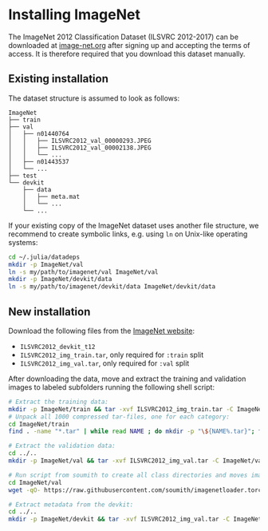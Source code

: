 # Installing ImageNet
The ImageNet 2012 Classification Dataset (ILSVRC 2012-2017) can be downloaded at
[image-net.org](https://image-net.org/) after signing up and accepting the terms of access.
It is therefore required that you download this dataset manually.

## Existing installation
The dataset structure is assumed to look as follows:
```
ImageNet
├── train
├── val
│   ├── n01440764
│   │   ├── ILSVRC2012_val_00000293.JPEG
│   │   ├── ILSVRC2012_val_00002138.JPEG
│   │   └── ...
│   ├── n01443537
│   └── ...
├── test
└── devkit
    ├── data
    │   ├── meta.mat
    │   └── ...
    └── ...
```
If your existing copy of the ImageNet dataset uses another file structure,
we recommend to create symbolic links, e.g. using `ln` on Unix-like operating
systems:
```bash
cd ~/.julia/datadeps
mkdir -p ImageNet/val
ln -s my/path/to/imagenet/val ImageNet/val
mkdir -p ImageNet/devkit/data
ln -s my/path/to/imagenet/devkit/data ImageNet/devkit/data
```

## New installation
Download the following files from the [ImageNet website](https://image-net.org/):
* `ILSVRC2012_devkit_t12`
* `ILSVRC2012_img_train.tar`, only required for `:train` split
* `ILSVRC2012_img_val.tar`, only required for `:val` split

After downloading the data, move and extract the training and validation images to
labeled subfolders running the following shell script:
```bash
# Extract the training data:
mkdir -p ImageNet/train && tar -xvf ILSVRC2012_img_train.tar -C ImageNet/train
# Unpack all 1000 compressed tar-files, one for each category:
cd ImageNet/train
find . -name "*.tar" | while read NAME ; do mkdir -p "\${NAME%.tar}"; tar -xvf "\${NAME}" -C "\${NAME%.tar}"; rm -f "\${NAME}"; done

# Extract the validation data:
cd ../..
mkdir -p ImageNet/val && tar -xvf ILSVRC2012_img_val.tar -C ImageNet/val

# Run script from soumith to create all class directories and moves images into corresponding directories:
cd ImageNet/val
wget -qO- https://raw.githubusercontent.com/soumith/imagenetloader.torch/master/valprep.sh | bash

# Extract metadata from the devkit:
cd ../..
mkdir -p ImageNet/devkit && tar -xvf ILSVRC2012_img_val.tar -C ImageNet/devkit
```
